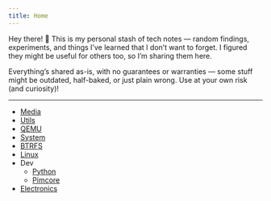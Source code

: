 ```yaml
---
title: Home
---
```


Hey there! 👋
This is my personal stash of tech notes — random findings, experiments, and things I’ve learned that I don’t want to forget. I figured they might be useful for others too, so I’m sharing them here.

Everything’s shared as-is, with no guarantees or warranties — some stuff might be outdated, half-baked, or just plain wrong. Use at your own risk (and curiosity)!

---

* [Media](media)
* [Utils](utils)
* [QEMU](qemu)
* [System](system)
* [BTRFS](btrfs)
* [Linux](linux)
* Dev
	* [Python](dev/python)
	* [Pimcore](dev/pimcore)
* [Electronics](electronics/index)
